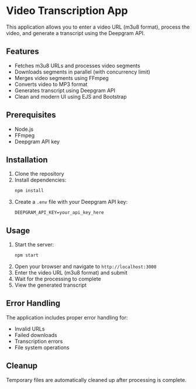# Video Transcription App

This application allows you to enter a video URL (m3u8 format), process the video, and generate a transcript using the Deepgram API.

## Features

- Fetches m3u8 URLs and processes video segments
- Downloads segments in parallel (with concurrency limit)
- Merges video segments using FFmpeg
- Converts video to MP3 format
- Generates transcript using Deepgram API
- Clean and modern UI using EJS and Bootstrap

## Prerequisites

- Node.js
- FFmpeg
- Deepgram API key

## Installation

1. Clone the repository
2. Install dependencies:
   ```bash
   npm install
   ```
3. Create a `.env` file with your Deepgram API key:
   ```
   DEEPGRAM_API_KEY=your_api_key_here
   ```

## Usage

1. Start the server:
   ```bash
   npm start
   ```
2. Open your browser and navigate to `http://localhost:3000`
3. Enter the video URL (m3u8 format) and submit
4. Wait for the processing to complete
5. View the generated transcript

## Error Handling

The application includes proper error handling for:
- Invalid URLs
- Failed downloads
- Transcription errors
- File system operations

## Cleanup

Temporary files are automatically cleaned up after processing is complete.
